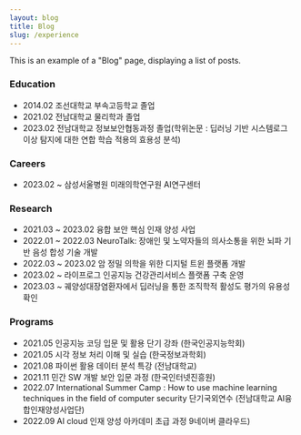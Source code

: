 ```yaml
---
layout: blog
title: Blog
slug: /experience
---
```


This is an example of a "Blog" page, displaying a list of posts.
<br />

### Education

- 2014.02 조선대학교 부속고등학교 졸업
- 2021.02 전남대학교 물리학과 졸업
- 2023.02 전남대학교 정보보안협동과정 졸업(학위논문 : 딥러닝 기반 시스템로그 이상 탐지에 대한 연합 학습 적용의 효용성 분석)

### Careers

- 2023.02 ~ 삼성서울병원 미래의학연구원 AI연구센터

### Research

- 2021.03 ~ 2023.02 융합 보안 핵심 인재 양성 사업
- 2022.01 ~ 2022.03 NeuroTalk: 장애인 및 노약자들의 의사소통을 위한 뇌파 기반 음성 합성 기술 개발
- 2022.03 ~ 2023.02 암 정밀 의학을 위한 디지털 트윈 플랫폼 개발
- 2023.02 ~ 라이프로그 인공지능 건강관리서비스 플랫폼 구축 운영
- 2023.03 ~ 궤양성대장염환자에서 딥러닝을 통한 조직학적 활성도 평가의 유용성 확인

### Programs

- 2021.05 인공지능 코딩 입문 및 활용 단기 강좌 (한국인공지능학회)
- 2021.05 시각 정보 처리 이해 및 실습 (한국정보과학회)
- 2021.08 파이썬 활용 데이터 분석 특강 (전남대학교)
- 2021.11 민간 SW 개발 보안 입문 과정 (한국인터넷진흥원)
- 2022.07 International Summer Camp : How to use machine learning techniques in the field of computer security 단기국외연수 (전남대학교 AI융합인재양성사업단)
- 2022.09 AI cloud 인재 양성 아카데미 초급 과정 9네이버 클라우드)
